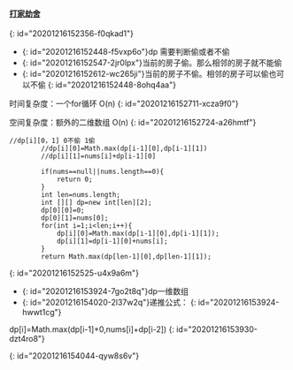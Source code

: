 #### [打家劫舍](https://leetcode-cn.com/problems/house-robber/)
{: id="20201216152356-f0qkad1"}

* {: id="20201216152448-f5vxp6o"}dp 需要判断偷或者不偷
* {: id="20201216152547-2jr0lpx"}当前的房子偷。那么相邻的房子就不能偷
* {: id="20201216152612-wc265ji"}当前的房子不偷。相邻的房子可以偷也可以不偷
{: id="20201216152448-8ohq4aa"}

时间复杂度：一个for循环 O(n)
{: id="20201216152711-xcza9f0"}

空间复杂度：额外的二维数组 O(n)
{: id="20201216152724-a26hmtf"}

```
//dp[i][0，1] 0不偷 1偷
        //dp[i][0]=Math.max(dp[i-1][0],dp[i-1][1])
        //dp[i][1]=nums[i]+dp[i-1][0]

        if(nums==null||nums.length==0){
            return 0;
        }
        int len=nums.length;
        int [][] dp=new int[len][2];
        dp[0][0]=0;
        dp[0][1]=nums[0];
        for(int i=1;i<len;i++){
            dp[i][0]=Math.max(dp[i-1][0],dp[i-1][1]);
            dp[i][1]=dp[i-1][0]+nums[i];
        }
        return Math.max(dp[len-1][0],dp[len-1][1]);
```
{: id="20201216152525-u4x9a6m"}

* {: id="20201216153924-7go2t8q"}dp一维数组
* {: id="20201216154020-2l37w2q"}递推公式：
{: id="20201216153924-hwwt1cg"}

dp[i]=Math.max(dp[i-1]+0,nums[i]+dp[i-2])
{: id="20201216153930-dzt4ro8"}

{: id="20201216154044-qyw8s6v"}
